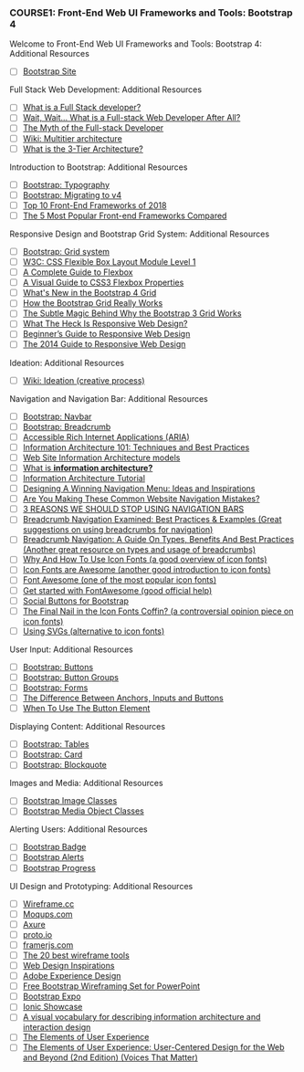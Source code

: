 <h3> COURSE1: Front-End Web UI Frameworks and Tools: Bootstrap 4</h3>
Welcome to Front-End Web UI Frameworks and Tools: Bootstrap 4: Additional Resources

- [ ] <a href="http://getbootstrap.com/">Bootstrap Site</a>

Full Stack Web Development: Additional Resources

- [ ] <a href="https://www.laurencegellert.com/2012/08/what-is-a-full-stack-developer/">What is a Full Stack developer?</a>
- [ ] <a href="https://edward-designer.com/web/full-stack-web-developer/">Wait, Wait… What is a Full-stack Web Developer After All?</a>
- [ ] <a href="http://andyshora.com/full-stack-developers.html">The Myth of the Full-stack Developer</a>
- [ ] <a href="https://en.wikipedia.org/wiki/Multitier_architecture">Wiki: Multitier architecture</a>
- [ ] <a href="http://www.tonymarston.net/php-mysql/3-tier-architecture.html">What is the 3-Tier Architecture?</a>

Introduction to Bootstrap: Additional Resources

- [ ] <a href="http://getbootstrap.com/docs/4.0/content/typography/">Bootstrap: Typography</a>
- [ ] <a href="http://getbootstrap.com/docs/4.0/migration/">Bootstrap: Migrating to v4</a>
- [ ] <a href="https://www.keycdn.com/blog/front-end-frameworks">Top 10 Front-End Frameworks of 2018</a>
- [ ] <a href="https://www.sitepoint.com/most-popular-frontend-frameworks-compared/">The 5 Most Popular Front-end Frameworks Compared</a>

Responsive Design and Bootstrap Grid System: Additional Resources

- [ ] <a href="http://getbootstrap.com/docs/4.0/layout/grid/">Bootstrap: Grid system</a>
- [ ] <a href="https://www.w3.org/TR/css-flexbox/">W3C: CSS Flexible Box Layout Module Level 1</a>
- [ ] <a href="https://css-tricks.com/snippets/css/a-guide-to-flexbox/">A Complete Guide to Flexbox</a>
- [ ] <a href="https://scotch.io/tutorials/a-visual-guide-to-css3-flexbox-properties">A Visual Guide to CSS3 Flexbox Properties</a>
- [ ] <a href="https://tutorialzine.com/2016/11/boostrap-4-regular-vs-flex-grid">What's New in the Bootstrap 4 Grid</a>
- [ ] <a href="http://blog.codeply.com/2016/04/06/how-the-bootstrap-grid-really-works/">How the Bootstrap Grid Really Works</a>
- [ ] <a href="http://www.helloerik.com/the-subtle-magic-behind-why-the-bootstrap-3-grid-works">The Subtle Magic Behind Why the Bootstrap 3 Grid Works</a>
- [ ] <a href="http://johnpolacek.github.io/scrolldeck.js/decks/responsive/">What The Heck Is Responsive Web Design?</a>
- [ ] <a href="https://blog.teamtreehouse.com/beginners-guide-to-responsive-web-design">Beginner’s Guide to Responsive Web Design</a>
- [ ] <a href="https://blog.teamtreehouse.com/modern-field-guide-responsive-web-design">The 2014 Guide to Responsive Web Design</a>

Ideation: Additional Resources

- [ ] <a href="">Wiki: Ideation (creative process)</a>

Navigation and Navigation Bar: Additional Resources

- [ ] <a href="http://getbootstrap.com/docs/4.0/components/navbar/">Bootstrap: Navbar</a>
- [ ] <a href="http://getbootstrap.com/docs/4.0/components/breadcrumb/">Bootstrap: Breadcrumb</a>
- [ ] <a href="https://developer.mozilla.org/en-US/docs/Web/Accessibility/ARIA">Accessible Rich Internet Applications (ARIA) </a>
- [ ] <a href="https://www.webfx.com/blog/web-design/information-architecture-101-techniques-and-best-practices/">Information Architecture 101: Techniques and Best Practices</a>
- [ ] <a href="http://webdesignfromscratch.com/website-architecture/ia-models/">Web Site Information Architecture models</a>
- [ ] <a href="https://www.steptwo.com.au/papers/kmc_whatisinfoarch/">What is <strong>information architecture?</strong></a>
- [ ] <a href="https://www.wired.com/2010/02/Information_Architecture_Tutorial/">Information Architecture Tutorial</a>
- [ ] <a href="https://www.hongkiat.com/blog/navigation-design-ideas-inspiration/">Designing A Winning Navigation Menu: Ideas and Inspirations</a>
- [ ] <a href="https://neilpatel.com/blog/common-website-navigation-mistakes/">Are You Making These Common Website Navigation Mistakes?</a>
- [ ] <a href="https://www.webdesignerdepot.com/2014/01/3-reasons-we-should-stop-using-navigation-bars/">3 REASONS WE SHOULD STOP USING NAVIGATION BARS</a>
- [ ] <a href="https://www.hongkiat.com/blog/breadcrumb-navigation-examined-best-practices-examples/">Breadcrumb Navigation Examined: Best Practices & Examples (Great suggestions on using breadcrumbs for navigation)</a>
- [ ] <a href="https://www.woorank.com/en/blog/breadcrumb-navigation-a-guide-to-types-benefits-and-best-practices">Breadcrumb Navigation: A Guide On Types, Benefits And Best Practices (Another great resource on types and usage of breadcrumbs)</a>
- [ ] <a href="http://vanseodesign.com/web-design/icon-fonts/">Why And How To Use Icon Fonts (a good overview of icon fonts)</a>
- [ ] <a href="https://css-tricks.com/examples/IconFont/">Icon Fonts are Awesome (another good introduction to icon fonts)</a>
- [ ] <a href="https://fontawesome.com/?from=io">Font Awesome (one of the most popular icon fonts)</a>
- [ ] <a href="https://fontawesome.com/start">Get started with FontAwesome (good official help)</a>
- [ ] <a href="http://lipis.github.io/bootstrap-social/">Social Buttons for Bootstrap</a>
- [ ] <a href="https://www.sitepoint.com/final-nail-icon-fonts-coffin/">The Final Nail in the Icon Fonts Coffin? (a controversial opinion piece on icon fonts)</a>
- [ ] <a href="https://gomakethings.com/using-svgs/">Using SVGs (alternative to icon fonts)</a>

User Input: Additional Resources

- [ ] <a href="http://getbootstrap.com/docs/4.0/components/buttons/">Bootstrap: Buttons</a>
- [ ] <a href="http://getbootstrap.com/docs/4.0/components/button-group/">Bootstrap: Button Groups</a>
- [ ] <a href="http://getbootstrap.com/docs/4.0/components/forms/">Bootstrap: Forms</a>
- [ ] <a href="https://davidwalsh.name/html5-buttons">The Difference Between Anchors, Inputs and Buttons</a>
- [ ] <a href="https://css-tricks.com/use-button-element/">When To Use The Button Element</a>

Displaying Content: Additional Resources

- [ ] <a href="http://getbootstrap.com/docs/4.0/content/tables/">Bootstrap: Tables</a>
- [ ] <a href="http://getbootstrap.com/docs/4.0/components/card/">Bootstrap: Card</a>
- [ ] <a href="http://getbootstrap.com/docs/4.0/content/typography/#blockquotes">Bootstrap: Blockquote</a>

Images and Media: Additional Resources

- [ ] <a href="http://getbootstrap.com/docs/4.0/content/images/">Bootstrap Image Classes</a>
- [ ] <a href="http://getbootstrap.com/docs/4.0/layout/media-object/">Bootstrap Media Object Classes</a>

Alerting Users: Additional Resources

- [ ] <a href="http://getbootstrap.com/docs/4.0/components/badge/">Bootstrap Badge</a>
- [ ] <a href="http://getbootstrap.com/docs/4.0/components/alerts/">Bootstrap Alerts</a>
- [ ] <a href="http://getbootstrap.com/docs/4.0/components/progress/">Bootstrap Progress</a>

UI Design and Prototyping: Additional Resources

- [ ] <a href="https://wireframe.cc/">Wireframe.cc</a>
- [ ] <a href="https://moqups.com/">Moqups.com</a>
- [ ] <a href="https://www.axure.com/">Axure</a>
- [ ] <a href="https://proto.io/">proto.io</a>
- [ ] <a href="https://framer.com/">framerjs.com</a>
- [ ] <a href="https://www.creativebloq.com/wireframes/top-wireframing-tools-11121302">The 20 best wireframe tools</a>
- [ ] <a href="https://www.webdesign-inspiration.com/">Web Design Inspirations</a>
- [ ] <a href="https://www.adobe.com/products/xd.html">Adobe Experience Design</a>
- [ ] <a href="https://onextrapixel.com/free-bootstrap-wireframing-set-for-powerpoint/">Free Bootstrap Wireframing Set for PowerPoint</a>
- [ ] <a href="http://expo.getbootstrap.com/">Bootstrap Expo</a>
- [ ] <a href="http://showcase.ionicframework.com/apps/top">Ionic Showcase</a>
- [ ] <a href="http://www.jjg.net/ia/visvocab/">A visual vocabulary for describing information architecture and interaction design</a>
- [ ] <a href="http://www.jjg.net/elements/">The Elements of User Experience</a>
- [ ] <a href="https://www.amazon.com/The-Elements-User-Experience-User-Centered/dp/0321683684/ref=pd_cp_14_1?ie=UTF8&refRID=0RXJWKFHY0TNF5QM2764">The Elements of User Experience: User-Centered Design for the Web and Beyond (2nd Edition) (Voices That Matter)</a>
